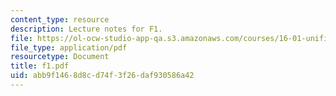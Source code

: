 ```yaml
---
content_type: resource
description: Lecture notes for F1.
file: https://ol-ocw-studio-app-qa.s3.amazonaws.com/courses/16-01-unified-engineering-i-ii-iii-iv-fall-2005-spring-2006/abb9f1468d8cd74f3f26daf930586a42_f1.pdf
file_type: application/pdf
resourcetype: Document
title: f1.pdf
uid: abb9f146-8d8c-d74f-3f26-daf930586a42
---
```

